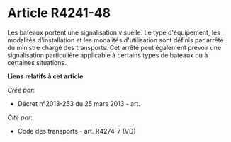 # Article R4241-48

Les bateaux portent une signalisation visuelle. Le type d'équipement, les modalités d'installation et les modalités
d'utilisation sont définis par arrêté du ministre chargé des transports. Cet arrêté peut également prévoir une signalisation
particulière applicable à certains types de bateaux ou à certaines situations.

**Liens relatifs à cet article**

_Créé par_:

  - Décret n°2013-253 du 25 mars 2013 - art.

_Cité par_:

  - Code des transports - art. R4274-7 (VD)
